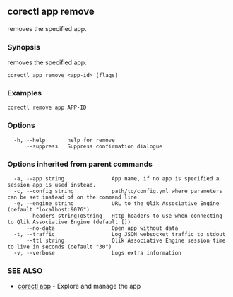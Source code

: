 ## corectl app remove

removes the specified app.

### Synopsis

removes the specified app.

```
corectl app remove <app-id> [flags]
```

### Examples

```
corectl remove app APP-ID
```

### Options

```
  -h, --help       help for remove
      --suppress   Suppress confirmation dialogue
```

### Options inherited from parent commands

```
  -a, --app string               App name, if no app is specified a session app is used instead.
  -c, --config string            path/to/config.yml where parameters can be set instead of on the command line
  -e, --engine string            URL to the Qlik Associative Engine (default "localhost:9076")
      --headers stringToString   Http headers to use when connecting to Qlik Associative Engine (default [])
      --no-data                  Open app without data
  -t, --traffic                  Log JSON websocket traffic to stdout
      --ttl string               Qlik Associative Engine session time to live in seconds (default "30")
  -v, --verbose                  Logs extra information
```

### SEE ALSO

* [corectl app](corectl_app.md)	 - Explore and manage the app

